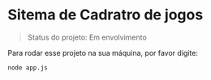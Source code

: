 # Sitema de Cadratro de jogos

> Status do projeto: Em envolvimento

Para rodar esse projeto na sua máquina, por favor digite: 

```
node app.js
```  
